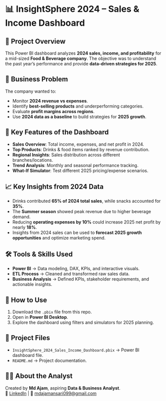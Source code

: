 # 📊 InsightSphere 2024 – Sales & Income Dashboard  

## 🥤 Project Overview  
This Power BI dashboard analyzes **2024 sales, income, and profitability** for a mid-sized **Food & Beverage company**. The objective was to understand the past year’s performance and provide **data-driven strategies for 2025**.  

## 🎯 Business Problem  
The company wanted to:  
- Monitor **2024 revenue vs expenses**.  
- Identify **best-selling products** and underperforming categories.  
- Evaluate **profit margins across regions**.  
- Use **2024 data as a baseline** to build strategies for **2025 growth**.  

## 🔑 Key Features of the Dashboard  
- **Sales Overview**: Total income, expenses, and net profit in 2024.  
- **Top Products**: Drinks & food items ranked by revenue contribution.  
- **Regional Insights**: Sales distribution across different branches/locations.  
- **Trend Analysis**: Monthly and seasonal performance tracking.  
- **What-If Simulator**: Test different 2025 pricing/expense scenarios.  

## 📈 Key Insights from 2024 Data  
- Drinks contributed **65% of 2024 total sales**, while snacks accounted for **35%**.  
- The **Summer season** showed peak revenue due to higher beverage demand.  
- Reducing **operating expenses by 10%** could increase 2025 net profit by nearly **18%**.  
- Insights from 2024 sales can be used to **forecast 2025 growth opportunities** and optimize marketing spend.  

## 🛠️ Tools & Skills Used  
- **Power BI** → Data modeling, DAX, KPIs, and interactive visuals.  
- **ETL Process** → Cleaned and transformed raw sales data.  
- **Business Analysis** → Defined KPIs, stakeholder requirements, and actionable insights.  

## 🚀 How to Use  
1. Download the `.pbix` file from this repo.  
2. Open in **Power BI Desktop**.  
3. Explore the dashboard using filters and simulators for 2025 planning.  

## 📂 Project Files  
- `InsightSphere_2024_Sales_Income_Dashboard.pbix` → Power BI dashboard file.  
- `README.md` → Project documentation.  

## 👨‍💼 About the Analyst  
Created by **Md Ajam**, aspiring **Data & Business Analyst**.  
🔗 [LinkedIn](https://www.linkedin.com/in/mdajam/) | 📧 mdajamansari099@gmail.com  
